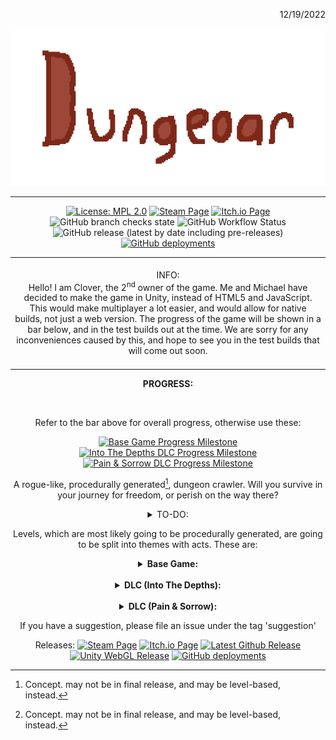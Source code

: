 <p align="right">12/19/2022</p>
<p align="center">
<img style="align:center;" "alt="Oops! This image failed to load!" src="titleBig.png">
</p>

---

<div align="center">

[![License: MPL 2.0](https://img.shields.io/badge/License-MPL%202.0-brightgreen.svg?style=flat)](https://opensource.org/licenses/MPL-2.0)
[![Steam Page](https://img.shields.io/badge/Steam-Coming%20Soon-%23000075?style=flat&logo=steam)](https://store.steampowered.com)
[![Itch.io Page](https://img.shields.io/badge/Itch.io-Coming%20Soon-%23fa5c5c?style=flat&logo=itch.io)](https://itch.io)
  ![GitHub branch checks state](https://img.shields.io/github/checks-status/Dungeoar/Dungeoar/main?color=green&label=Checks&logo=github)
![GitHub Workflow Status](https://img.shields.io/github/actions/workflow/status/Dungeoar/Dungeoar/codeql.yml?branch=main)
![GitHub release (latest by date including pre-releases)](https://img.shields.io/github/v/release/Dungeoar/Dungeoar?include_prereleases&logo=github)
[![GitHub deployments](https://img.shields.io/github/deployments/Dungeoar/Dungeoar/github-pages?label=WebGL%20Build&logo=webgl)](https://Dungeoar.github.io/Dungeoar)

</div>

<div align="center">

<table>
<tbody>
<td align="center">
<img width="2000" height="0"><br>
INFO:<br>Hello! I am Clover, the 2<sup>nd</sup> owner of the game. Me and Michael have decided to make the game in Unity, instead of HTML5 and JavaScript. This would make multiplayer a lot easier, and would allow for native builds, not just a web version. The progress of the game will be shown in a bar below, and in the test builds out at the time. We are sorry for any inconveniences caused by this, and hope to see you in the test builds that will come out soon.
<img width="2000" height="0">
</td>
</tbody>
</table>

<b>PROGRESS:</b><br>

<picture>
  <source media="(prefers-color-scheme: dark)" srcset=".github/bg.at.12.19.22.dark.png">
  <source media="(prefers-color-scheme: light)" srcset=".github/bg.at.12.19.22.png">
  <img>
</picture>

Refer to the bar above for overall progress, otherwise use these:

[![Base Game Progress Milestone](https://img.shields.io/github/milestones/progress-percent/Dungeoar/Dungeoar/5?color=%23C8A2D4&label=Base%20Game%20Progress%3A)](https://github.com/Dungeoar/Dungeoar/milestone/5)
[![Into The Depths DLC Progress Milestone](https://img.shields.io/github/milestones/progress-percent/Dungeoar/Dungeoar/6?color=%2366D2D6&label=Into%20The%20Depths%20DLC%20Progress%3A)](https://github.com/Dungeoar/Dungeoar/milestone/6)
[![Pain & Sorrow DLC Progress Milestone](https://img.shields.io/github/milestones/progress-percent/Dungeoar/Dungeoar/7?color=%23FBC740&label=Into%20The%20Depths%20DLC%20Progress%3A)](https://github.com/Dungeoar/Dungeoar/milestone/7)

A rogue-like, procedurally generated[^1], dungeon crawler. Will you survive in your journey for freedom, or perish on the way there?

<details>
<summary>TO-DO:</summary>

- [x] Finish player animations
- [ ] Finish inventory system
- [ ] Delete level 2 and add procedurally generated[^1] dungeons
- [ ] Re-add "levels", and add sections like caves, forest, etc.
 
</details>

Levels, which are most likely going to be procedurally generated, are going to be split into themes with acts. These are:<br>

<details>
<summary><b>Base Game:</b></summary>

| Act | Title                     | Theme                       |
|-----|---------------------------|-----------------------------|
| 0   | The Beginning             | Tutorial, Overworld, Forest |
| 1   | Undecided                 | Undecided                   |
| 2   | Undecided                 | Undecided                   |
| 3   | Undecided                 | Undecided                   |
| 4   | Undecided                 | Undecided                   |
| 5   | The Right To Be Forgotten | Ruins                       |
| 6   | Undecided                 | Undecided                   |
| 7   | Undecided                 | Undecided                   |
| 8   | Drowned Out               | Underwater                  |

</details>

<br>

<details>
<summary><b>DLC (Into The Depths):</b></summary>

| Act   | Title                  | Theme     |
|-------|------------------------|-----------|
| 9     | Undecided              | Undecided |
| 10    | Undecided              | Undecided |
| 11    | The Sins On Your Spine | Hell      |
| 11 ☠ | The Overtaker          | Inherits  |
| 12    | Undecided              | Undecided |
| 12 ☠ | The Dreamcatcher       | Inherits  | 

</details>

<br>

<details>
<summary><b>DLC (Pain & Sorrow):</b></summary>

| Act  | Title                  | Theme     |
|------|------------------------|-----------|
| 13   | Undecided              | Undecided |
| 14   | A Corrupted Shadow     | Undecided |
| 15   | The Cheat              | Undecided |
| 16   | The Death Toll         | Void      |
| 16 ☠| Death Himself          | Inherits  |
 
</details>

If you have a suggestion, please file an issue under the tag 'suggestion'

Releases:
[![Steam Page](https://img.shields.io/badge/Steam-Coming%20Soon-%23000075?style=flat&logo=steam)](https://store.steampowered.com)
[![Itch.io Page](https://img.shields.io/badge/Itch.io-Coming%20Soon-%23fa5c5c?style=flat&logo=itch.io)](https://itch.io)
[![Latest Github Release](https://img.shields.io/github/v/release/Dungeoar/Dungeoar?include_prereleases&label=Github&logo=github)](https://github.com/Dungeoar/Dungeoar/releases/latest)
[![Unity WebGL Release](https://img.shields.io/badge/Unity-Coming%20Soon-white?style=plastic&logo=unity)](https://unity.com)
[![GitHub deployments](https://img.shields.io/github/deployments/Dungeoar/Dungeoar/github-pages?label=WebGL%20Build&logo=webgl)](https://Dungeoar.github.io/Dungeoar)

[^1]: Concept. may not be in final release, and may be level-based, instead.

</div>
